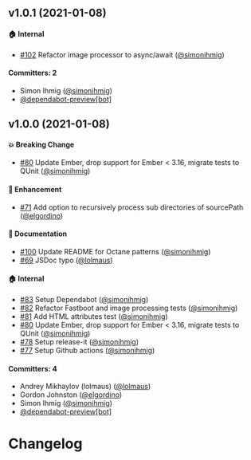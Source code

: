 ## v1.0.1 (2021-01-08)

#### :house: Internal
* [#102](https://github.com/kaliber5/ember-responsive-image/pull/102) Refactor image processor to async/await ([@simonihmig](https://github.com/simonihmig))

#### Committers: 2
- Simon Ihmig ([@simonihmig](https://github.com/simonihmig))
- [@dependabot-preview[bot]](https://github.com/apps/dependabot-preview)

## v1.0.0 (2021-01-08)

#### :boom: Breaking Change
* [#80](https://github.com/kaliber5/ember-responsive-image/pull/80) Update Ember, drop support for Ember < 3.16, migrate tests to QUnit ([@simonihmig](https://github.com/simonihmig))

#### :rocket: Enhancement
* [#71](https://github.com/kaliber5/ember-responsive-image/pull/71) Add option to recursively process sub directories of sourcePath ([@elgordino](https://github.com/elgordino))

#### :memo: Documentation
* [#100](https://github.com/kaliber5/ember-responsive-image/pull/100) Update README for Octane patterns ([@simonihmig](https://github.com/simonihmig))
* [#69](https://github.com/kaliber5/ember-responsive-image/pull/69) JSDoc typo ([@lolmaus](https://github.com/lolmaus))

#### :house: Internal
* [#83](https://github.com/kaliber5/ember-responsive-image/pull/83) Setup Dependabot ([@simonihmig](https://github.com/simonihmig))
* [#82](https://github.com/kaliber5/ember-responsive-image/pull/82) Refactor Fastboot and image processing tests ([@simonihmig](https://github.com/simonihmig))
* [#81](https://github.com/kaliber5/ember-responsive-image/pull/81) Add HTML attributes test ([@simonihmig](https://github.com/simonihmig))
* [#80](https://github.com/kaliber5/ember-responsive-image/pull/80) Update Ember, drop support for Ember < 3.16, migrate tests to QUnit ([@simonihmig](https://github.com/simonihmig))
* [#78](https://github.com/kaliber5/ember-responsive-image/pull/78) Setup release-it ([@simonihmig](https://github.com/simonihmig))
* [#77](https://github.com/kaliber5/ember-responsive-image/pull/77) Setup Github actions ([@simonihmig](https://github.com/simonihmig))

#### Committers: 4
- Andrey Mikhaylov (lolmaus) ([@lolmaus](https://github.com/lolmaus))
- Gordon Johnston ([@elgordino](https://github.com/elgordino))
- Simon Ihmig ([@simonihmig](https://github.com/simonihmig))
- [@dependabot-preview[bot]](https://github.com/apps/dependabot-preview)

# Changelog
